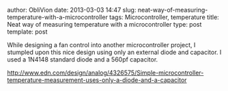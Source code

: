 author: ObliVion
date: 2013-03-03 14:47
slug: neat-way-of-measuring-temperature-with-a-microcontroller
tags: Microcontroller, temperature
title: Neat way of measuring temperature with a microcontroller
type: post
template: post


While designing a fan control into another microcontroller project, I
stumpled upon this nice design using only an external diode and
capacitor. I used a 1N4148 standard diode and a 560pf capacitor.

<http://www.edn.com/design/analog/4326575/Simple-microcontroller-temperature-measurement-uses-only-a-diode-and-a-capacitor>
